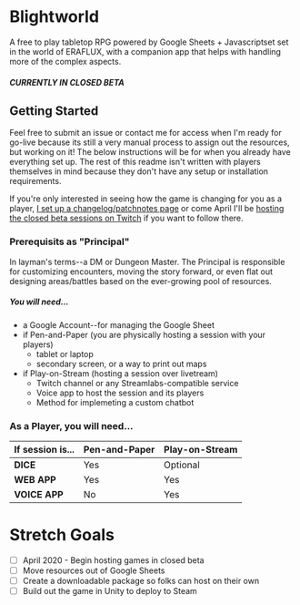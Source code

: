 # Blightworld
A free to play tabletop RPG powered by Google Sheets + Javascriptset set in the world of ERAFLUX, with a companion app that helps with handling more of the complex aspects.  

##### CURRENTLY IN CLOSED BETA

## Getting Started
Feel free to submit an issue or contact me for access when I'm ready for go-live because its still a very manual process to assign out the resources, but working on it!  The below instructions will be for when you already have everything set up.  The rest of this readme isn't written with players themselves in mind because they don't have any setup or installation requirements.  

If you're only interested in seeing how the game is changing for you as a player, [I set up a changelog/patchnotes page](https://blight.world) or come April I'll be [hosting the closed beta sessions on Twitch](https://www.twitch.tv/lotusware) if you want to follow there.

### Prerequisits as "Principal"
In layman's terms--a DM or Dungeon Master.  The Principal is responsible for customizing encounters, moving the story forward, or even flat out designing areas/battles based on the ever-growing pool of resources.

##### You will need...
* a Google Account--for managing the Google Sheet
* if Pen-and-Paper (you are physically hosting a session with your players)
  * tablet or laptop
  * secondary screen, or a way to print out maps
* if Play-on-Stream (hosting a session over livetream)
  * Twitch channel or any Streamlabs-compatible service
  * Voice app to host the session and its players
  * Method for implemeting a custom chatbot

### As a Player, you will need...

If session is... | Pen-and-Paper | Play-on-Stream
------------- | ----------------- | --------------
**DICE** | Yes | Optional
**WEB APP** | Yes | Yes
**VOICE APP** | No | Yes


# Stretch Goals
- [ ] April 2020 - Begin hosting games in closed beta
- [ ] Move resources out of Google Sheets
- [ ] Create a downloadable package so folks can host on their own
- [ ] Build out the game in Unity to deploy to Steam
